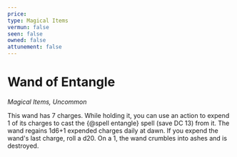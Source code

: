 ```yaml
---
price: 
type: Magical Items
vermun: false
seen: false
owned: false
attunement: false
---
```

# Wand of Entangle

*Magical Items, Uncommon*

This wand has 7 charges. While holding it, you can use an action to expend 1 of its charges to cast the {@spell entangle} spell (save DC 13) from it. The wand regains 1d6+1 expended charges daily at dawn. If you expend the wand's last charge, roll a d20. On a 1, the wand crumbles into ashes and is destroyed.